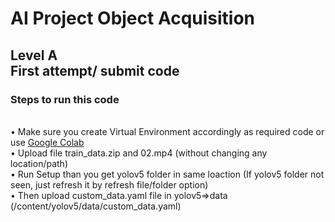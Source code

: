 <h1>AI Project Object Acquisition</h1>

<h2>Level A</<h2></br>
First attempt/ submit code


<h3>Steps to run this code</h3></br>
• Make sure you create Virtual Environment accordingly as required code or use <a href="https://colab.research.google.com/drive/1Q59pozDDtX0ukFEfivL-ng-tWDGSNcM7?usp=sharing">Google Colab</a> </br>
• Upload file train_data.zip and 02.mp4 (without changing any location/path) </br>
• Run Setup than you get yolov5 folder in same loaction (If yolov5 folder not seen, just refresh it by refresh file/folder option) </br>
• Then upload custom_data.yaml file in yolov5=>data (/content/yolov5/data/custom_data.yaml) </br>
